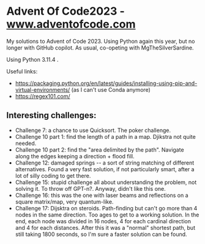 # Advent Of Code2023 - www.adventofcode.com

My solutions to Advent of Code 2023. Using Python again this year, but no longer with GitHub copilot. As usual, co-opeting with MgTheSilverSardine.

Using Python 3.11.4 .

Useful links:

- https://packaging.python.org/en/latest/guides/installing-using-pip-and-virtual-environments/ (as I can't use Conda anymore)
- https://regex101.com/

## Interesting challenges:

- Challenge 7: a chance to use Quicksort. The poker challenge.
- Challenge 10 part 1: find the length of a path in a map. Djikstra not quite needed.
- Challenge 10 part 2: find the "area delimited by the path". Navigate along the edges keeping a direction + flood fill.
- Challenge 12: damaged springs -- a sort of string matching of different alternatives. Found a very fast solution, if not particularly smart, after a lot of silly coding to get there.
- Challenge 15: stupid challenge all about understanding the problem, not solving it. To throw off GPT-n?. Anyway, didn't like this one. 
- Challenge 16: this was the one with laser beams and reflections on a square matrix/map, very quantum-like.
- Challenge 17: Dijsktra on steroids. Path-finding but can't go more than 4 nodes in the same direction. Too ages to get to a working solution. In the end, each node was divided in 16 nodes, 4 for each cardinal direction and 4 for each distances. After this it was a "normal" shortest path, but still taking 1800 seconds, so I'm sure a faster solution can be found.
